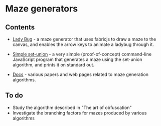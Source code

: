 # Maze generators

## Contents

* [Lady Bug](./ladybug/maze.html) - a maze generator that uses fabricjs to
  draw a maze to the canvas, and enables the arrow keys to animate a ladybug
  through it.
* [Simple set-union](./simple-set-union/README.md) - a very simple
  (proof-of-concept) command-line JavaScript program that generates a maze
  using the set-union algorithm, and prints it on standard out.

* [Docs](./docs/main.md) - various papers and web pages related to maze generation
  algorithms.


## To do

* Study the algorithm described in "The art of obfuscation"
* Investigate the branching factors for mazes produced by various algorithms

